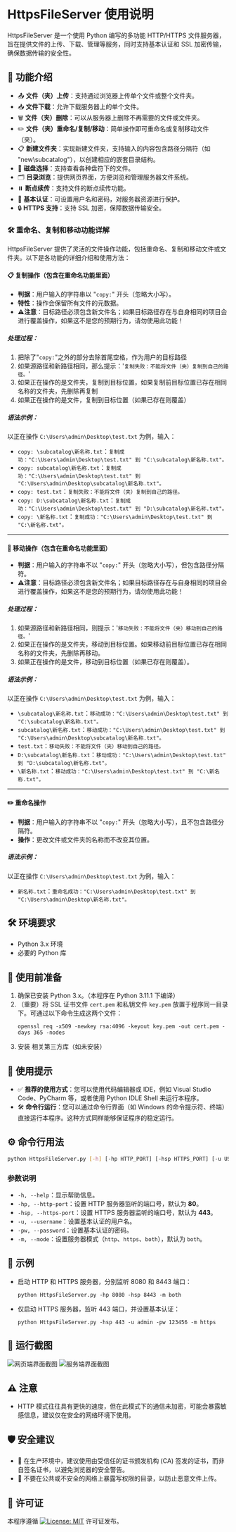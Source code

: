 # HttpsFileServer 使用说明

HttpsFileServer 是一个使用 Python 编写的多功能 HTTP/HTTPS 文件服务器，旨在提供文件的上传、下载、管理等服务，同时支持基本认证和 SSL 加密传输，确保数据传输的安全性。

## 🚀 功能介绍

- 📤 **文件（夹）上传**：支持通过浏览器上传单个文件或整个文件夹。
- 📥 **文件下载**：允许下载服务器上的单个文件。
- 🗑️ **文件（夹）删除**：可以从服务器上删除不再需要的文件或文件夹。
- ✏️ **文件（夹）重命名/复制/移动**：简单操作即可重命名或复制移动文件（夹）。
- 📋 **新建文件夹**：实现新建文件夹，支持输入的内容包含路径分隔符（如 "new\subcatalog"），以创建相应的嵌套目录结构。
- 💾 **磁盘选择**：支持查看各种盘符下的文件。
- 🗂️ **目录浏览**：提供网页界面，方便浏览和管理服务器文件系统。
- ⏸️ **断点续传**：支持文件的断点续传功能。
- 🔑 **基本认证**：可设置用户名和密码，对服务器资源进行保护。
- 🔒 **HTTPS 支持**：支持 SSL 加密，保障数据传输安全。

### 🛠️ 重命名、复制和移动功能详解

HttpsFileServer 提供了灵活的文件操作功能，包括重命名、复制和移动文件或文件夹。以下是各功能的详细介绍和使用方法：

#### 📋 复制操作（包含在重命名功能里面）

- **判据**：用户输入的字符串以 "`copy:`" 开头（忽略大小写）。
- **特性**：操作会保留所有文件的元数据。
- **⚠️注意**：目标路径必须包含新文件名；如果目标路径存在与自身相同的项目会进行覆盖操作，如果这不是您的预期行为，请勿使用此功能！

##### 处理过程：

1. 把除了"`copy:`"之外的部分去除首尾空格，作为用户的目标路径
2. 如果源路径和新路径相同，那么提示：'`复制失败：不能将文件（夹）复制到自己的路径。`'
3. 如果正在操作的是文件夹，复制到目标位置，如果复制前目标位置已存在相同名称的文件夹，先删除再复制
4. 如果正在操作的是文件，复制到目标位置（如果已存在则覆盖）

##### 语法示例：

   以正在操作 `C:\Users\admin\Desktop\test.txt` 为例，输入：

- `copy: \subcatalog\新名称.txt`：`复制成功："C:\Users\admin\Desktop\test.txt" 到 "C:\subcatalog\新名称.txt"。`
- `copy: subcatalog\新名称.txt`：`复制成功："C:\Users\admin\Desktop\test.txt" 到 "C:\Users\admin\Desktop\subcatalog\新名称.txt"。`
- `copy: test.txt`：`复制失败：不能将文件（夹）复制到自己的路径。`
- `copy: D:\subcatalog\新名称.txt`：`复制成功："C:\Users\admin\Desktop\test.txt" 到 "D:\subcatalog\新名称.txt"。`
- `copy: \新名称.txt`：`复制成功："C:\Users\admin\Desktop\test.txt" 到 "C:\新名称.txt"。`

---

#### 🚚 移动操作（包含在重命名功能里面）

- **判据**：用户输入的字符串不以 "`copy:`" 开头（忽略大小写），但包含路径分隔符。
- **⚠️注意**：目标路径必须包含新文件名；如果目标路径存在与自身相同的项目会进行覆盖操作，如果这不是您的预期行为，请勿使用此功能！

##### 处理过程：

1. 如果源路径和新路径相同，则提示：'`移动失败：不能将文件（夹）移动到自己的路径。`'
2. 如果正在操作的是文件夹，移动到目标位置。如果移动前目标位置已存在相同名称的文件夹，先删除再移动。
3. 如果正在操作的是文件，移动到目标位置（如果已存在则覆盖）。

##### 语法示例：

   以正在操作 `C:\Users\admin\Desktop\test.txt` 为例，输入：

- `\subcatalog\新名称.txt`：`移动成功："C:\Users\admin\Desktop\test.txt" 到 "C:\subcatalog\新名称.txt"。`
- `subcatalog\新名称.txt`：`移动成功："C:\Users\admin\Desktop\test.txt" 到 "C:\Users\admin\Desktop\subcatalog\新名称.txt"。`
- `test.txt`：`移动失败：不能将文件（夹）移动到自己的路径。`
- `D:\subcatalog\新名称.txt`：`移动成功："C:\Users\admin\Desktop\test.txt" 到 "D:\subcatalog\新名称.txt"。`
- `\新名称.txt`：`移动成功："C:\Users\admin\Desktop\test.txt" 到 "C:\新名称.txt"。`

---

#### ✏️ 重命名操作

- **判据**：用户输入的字符串不以 "`copy:`" 开头（忽略大小写），且不包含路径分隔符。
- **操作**：更改文件或文件夹的名称而不改变其位置。

##### 语法示例：

   以正在操作 `C:\Users\admin\Desktop\test.txt` 为例，输入：

- `新名称.txt`：`重命名成功："C:\Users\admin\Desktop\test.txt" 到 "C:\Users\admin\Desktop\新名称.txt"。`

## 🛠️ 环境要求

- Python 3.x 环境
- 必要的 Python 库

## 🔧 使用前准备

1. 确保已安装 Python 3.x。（本程序在 Python 3.11.1 下编译）
2. （重要）将 SSL 证书文件 `cert.pem` 和私钥文件 `key.pem` 放置于程序同一目录下。可通过以下命令生成这两个文件：
   ```
   openssl req -x509 -newkey rsa:4096 -keyout key.pem -out cert.pem -days 365 -nodes
   ```
3. 安装 相关第三方库（如未安装）

## 📝 使用提示

- ✅ **推荐的使用方式**：您可以使用代码编辑器或 IDE，例如 Visual Studio Code、PyCharm 等，或者使用 Python IDLE Shell 来运行本程序。
- 🛠️ **命令行运行**：您可以通过命令行界面（如 Windows 的命令提示符、终端）直接运行本程序。这种方式同样能够保证程序的稳定运行。

## ⚙️ 命令行用法

```bash
python HttpsFileServer.py [-h] [-hp HTTP_PORT] [-hsp HTTPS_PORT] [-u USERNAME] [-pw PASSWORD] [-m {http,https,both}]
```

### 参数说明

- `-h, --help`：显示帮助信息。
- `-hp, --http-port`：设置 HTTP 服务器监听的端口号，默认为 **80**。
- `-hsp, --https-port`：设置 HTTPS 服务器监听的端口号，默认为 **443**。
- `-u, --username`：设置基本认证的用户名。
- `-pw, --password`：设置基本认证的密码。
- `-m, --mode`：设置服务器模式（`http`、`https`、`both`），默认为 `both`。

## 🌟 示例

- 启动 HTTP 和 HTTPS 服务器，分别监听 8080 和 8443 端口：
  ```
  python HttpsFileServer.py -hp 8080 -hsp 8443 -m both
  ```
- 仅启动 HTTPS 服务器，监听 443 端口，并设置基本认证：
  ```
  python HttpsFileServer.py -hsp 443 -u admin -pw 123456 -m https
  ```

## 📸 运行截图

![网页端界面截图](ScreenShot/1.png "网页端界面")
![服务端界面截图](ScreenShot/2.png "服务端界面")

## ⚠️ 注意

- HTTP 模式往往具有更快的速度，但在此模式下的通信未加密，可能会暴露敏感信息，建议仅在安全的网络环境下使用。

## 🛡️ 安全建议

- 📜 在生产环境中，建议使用由受信任的证书颁发机构 (CA) 签发的证书，而非自签名证书，以避免浏览器的安全警告。
- 🔐 不要在公共或不安全的网络上暴露写权限的目录，以防止恶意文件上传。

## 📄 许可证

本程序遵循 [![License: MIT](https://img.shields.io/badge/License-MIT-blue.svg)](https://opensource.org/licenses/MIT) 许可证发布。
